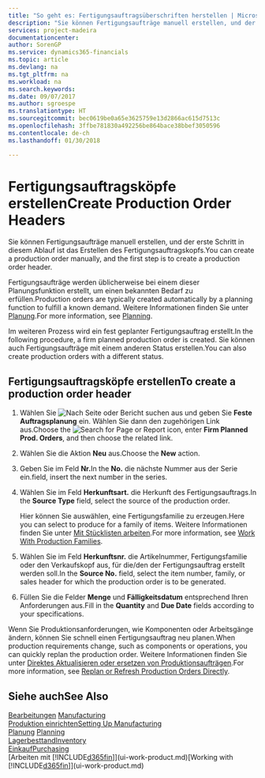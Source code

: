 ```yaml
---
title: "So geht es: Fertigungsauftragsüberschriften herstellen | Microsoft Docs"
description: "Sie können Fertigungsaufträge manuell erstellen, und der erste Schritt in diesem Ablauf ist das Erstellen des Fertigungsauftragskopfs."
services: project-madeira
documentationcenter: 
author: SorenGP
ms.service: dynamics365-financials
ms.topic: article
ms.devlang: na
ms.tgt_pltfrm: na
ms.workload: na
ms.search.keywords: 
ms.date: 09/07/2017
ms.author: sgroespe
ms.translationtype: HT
ms.sourcegitcommit: bec0619be0a65e3625759e13d2866ac615d7513c
ms.openlocfilehash: 3ffbe781830a492256be864bace38bbef3050596
ms.contentlocale: de-ch
ms.lasthandoff: 01/30/2018

---
```

# <a name="create-production-order-headers"></a><span data-ttu-id="c2b62-103">Fertigungsauftragsköpfe erstellen</span><span class="sxs-lookup"><span data-stu-id="c2b62-103">Create Production Order Headers</span></span>
<span data-ttu-id="c2b62-104">Sie können Fertigungsaufträge manuell erstellen, und der erste Schritt in diesem Ablauf ist das Erstellen des Fertigungsauftragskopfs.</span><span class="sxs-lookup"><span data-stu-id="c2b62-104">You can create a production order manually, and the first step is to create a production order header.</span></span>

<span data-ttu-id="c2b62-105">Fertigungsaufträge werden üblicherweise bei einem dieser Planungsfunktion erstellt, um einen bekannten Bedarf zu erfüllen.</span><span class="sxs-lookup"><span data-stu-id="c2b62-105">Production orders are typically created automatically by a planning function to fulfill a known demand.</span></span> <span data-ttu-id="c2b62-106">Weitere Informationen finden Sie unter [Planung](production-planning.md).</span><span class="sxs-lookup"><span data-stu-id="c2b62-106">For more information, see [Planning](production-planning.md).</span></span>   

<span data-ttu-id="c2b62-107">Im weiteren Prozess wird ein fest geplanter Fertigungsauftrag erstellt.</span><span class="sxs-lookup"><span data-stu-id="c2b62-107">In the following procedure, a firm planned production order is created.</span></span> <span data-ttu-id="c2b62-108">Sie können auch Fertigungsaufträge mit einem anderen Status erstellen.</span><span class="sxs-lookup"><span data-stu-id="c2b62-108">You can also create production orders with a different status.</span></span>  

## <a name="to-create-a-production-order-header"></a><span data-ttu-id="c2b62-109">Fertigungsauftragsköpfe erstellen</span><span class="sxs-lookup"><span data-stu-id="c2b62-109">To create a production order header</span></span>  
1.  <span data-ttu-id="c2b62-110">Wählen Sie ![Nach Seite oder Bericht suchen](media/ui-search/search_small.png "Symbol nach Seite oder Bericht suchen ") aus und geben Sie **Feste Auftragsplanung** ein. Wählen Sie dann den zugehörigen Link aus.</span><span class="sxs-lookup"><span data-stu-id="c2b62-110">Choose the ![Search for Page or Report](media/ui-search/search_small.png "Search for Page or Report icon") icon, enter **Firm Planned Prod. Orders**, and then choose the related link.</span></span>  
2.  <span data-ttu-id="c2b62-111">Wählen Sie die Aktion **Neu** aus.</span><span class="sxs-lookup"><span data-stu-id="c2b62-111">Choose the **New** action.</span></span>  
3.  <span data-ttu-id="c2b62-112">Geben Sie im Feld **Nr.**</span><span class="sxs-lookup"><span data-stu-id="c2b62-112">In the **No.**</span></span> <span data-ttu-id="c2b62-113">die nächste Nummer aus der Serie ein.</span><span class="sxs-lookup"><span data-stu-id="c2b62-113">field, insert the next number in the series.</span></span>  
4.  <span data-ttu-id="c2b62-114">Wählen Sie im Feld **Herkunftsart.** die Herkunft des Fertigungsauftrags.</span><span class="sxs-lookup"><span data-stu-id="c2b62-114">In the **Source Type** field, select the source of the production order.</span></span>

    <span data-ttu-id="c2b62-115">Hier können Sie auswählen, eine Fertigungsfamilie zu erzeugen.</span><span class="sxs-lookup"><span data-stu-id="c2b62-115">Here you can select to produce for a family of items.</span></span> <span data-ttu-id="c2b62-116">Weitere Informationen finden Sie unter [Mit Stücklisten arbeiten](production-how-work-family.md).</span><span class="sxs-lookup"><span data-stu-id="c2b62-116">For more information, see [Work With Production Families](production-how-work-family.md).</span></span>
5.  <span data-ttu-id="c2b62-117">Wählen Sie im Feld **Herkunftsnr.** die Artikelnummer, Fertigungsfamilie oder den Verkaufskopf aus, für die/den der Fertigungsauftrag erstellt werden soll.</span><span class="sxs-lookup"><span data-stu-id="c2b62-117">In the **Source No.** field, select the item number, family, or sales header for which the production order is to be generated.</span></span>  
6.  <span data-ttu-id="c2b62-118">Füllen Sie die Felder **Menge** und **Fälligkeitsdatum** entsprechend Ihren Anforderungen aus.</span><span class="sxs-lookup"><span data-stu-id="c2b62-118">Fill in the **Quantity** and **Due Date** fields according to your specifications.</span></span>  

<span data-ttu-id="c2b62-119">Wenn Sie Produktionsanforderungen, wie Komponenten oder Arbeitsgänge ändern, können Sie schnell  einen Fertigungsauftrag neu planen.</span><span class="sxs-lookup"><span data-stu-id="c2b62-119">When production requirements change, such as components or operations, you can quickly replan the production order.</span></span> <span data-ttu-id="c2b62-120">Weitere Informationen finden Sie unter [Direktes Aktualisieren oder ersetzen von Produktionsaufträgen](production-how-to-replan-refresh-production-orders.md).</span><span class="sxs-lookup"><span data-stu-id="c2b62-120">For more information, see [Replan or Refresh Production Orders Directly](production-how-to-replan-refresh-production-orders.md).</span></span> 

## <a name="see-also"></a><span data-ttu-id="c2b62-121">Siehe auch</span><span class="sxs-lookup"><span data-stu-id="c2b62-121">See Also</span></span>  
<span data-ttu-id="c2b62-122">[Bearbeitungen](production-manage-manufacturing.md)  </span><span class="sxs-lookup"><span data-stu-id="c2b62-122">[Manufacturing](production-manage-manufacturing.md)  </span></span>  
[<span data-ttu-id="c2b62-123">Produktion einrichten</span><span class="sxs-lookup"><span data-stu-id="c2b62-123">Setting Up Manufacturing</span></span>](production-configure-production-processes.md)  
<span data-ttu-id="c2b62-124">[Planung](production-planning.md)    </span><span class="sxs-lookup"><span data-stu-id="c2b62-124">[Planning](production-planning.md)    </span></span>  
[<span data-ttu-id="c2b62-125">Lagerbesttand</span><span class="sxs-lookup"><span data-stu-id="c2b62-125">Inventory</span></span>](inventory-manage-inventory.md)  
[<span data-ttu-id="c2b62-126">Einkauf</span><span class="sxs-lookup"><span data-stu-id="c2b62-126">Purchasing</span></span>](purchasing-manage-purchasing.md)  
<span data-ttu-id="c2b62-127">[Arbeiten mit [!INCLUDE[d365fin](includes/d365fin_md.md)]](ui-work-product.md)</span><span class="sxs-lookup"><span data-stu-id="c2b62-127">[Working with [!INCLUDE[d365fin](includes/d365fin_md.md)]](ui-work-product.md)</span></span>

